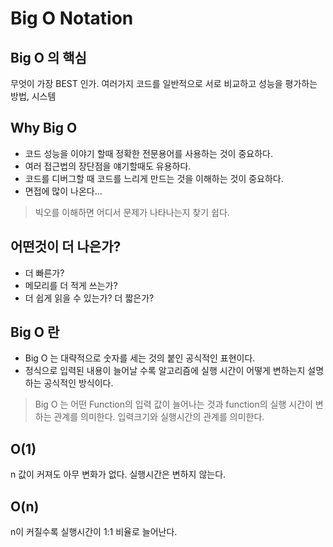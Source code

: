 # Big O Notation

## Big O 의 핵심
무엇이 가장 BEST 인가.
여러가지 코드를 일반적으로 서로 비교하고 성능을 평가하는 방법, 시스템

## Why Big O
- 코드 성능을 이야기 할때 정확한 전문용어를 사용하는 것이 중요하다.
- 여러 접근법의 장단점을 얘기할때도 유용하다.
- 코드를 디버그할 때 코드를 느리게 만드는 것을 이해하는 것이 중요하다.
- 면접에 많이 나온다...
> 빅오를 이해하면 어디서 문제가 나타나는지 찾기 쉽다.

## 어떤것이 더 나은가?
- 더 빠른가?
- 메모리를 더 적게 쓰는가?
- 더 쉽게 읽을 수 있는가? 더 짧은가?

## Big O 란
- Big O 는 대략적으로 숫자를 세는 것의 붙인 공식적인 표현이다.
- 정식으로 입력된 내용이 늘어날 수록 알고리즘에 실행 시간이 어떻게 변하는지 설명하는 공식적인 방식이다.
> Big O 는 어떤 Function의 입력 값이 늘어나는 것과 function의 실행 시간이 변하는 관계를 의미한다.
> 입력크기와 실행시간의 관계를 의미한다.

## O(1)
n 값이 커져도 아무 변화가 없다. 실행시간은 변하지 않는다.
## O(n)
n이 커질수록 실행시간이 1:1 비율로 늘어난다.
